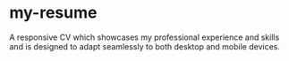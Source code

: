# my-resume
A responsive CV which showcases my professional experience and skills and is designed to adapt  seamlessly to both desktop and mobile devices.
